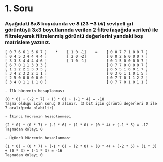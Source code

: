 # 1. Soru

### Aşağıdaki 8x8 boyutunda ve 8 (23 −3 𝑏𝑖𝑡) seviyeli gri görüntüyü 3x3 boyutlarında verilen 2 filtre (aşağıda verilen) ile filtreleyerek filtrelenmiş görüntü değerlerini yandaki boş matrislere yazınız.

    [ 0 7 6 6 1 5 6 7 ]    *    [ 1 0 -1]    =    [ 0 0 7 7 1 0 0 7 ]
    [ 0 4 5 3 4 4 4 4 ]         [ 2 0 -2]         [ 0 0 2 6 0 0 0 7 ]
    [ 3 3 3 4 4 4 4 6 ]         [ 1 0 -1]         [ 0 1 5 0 0 0 0 7 ]
    [ 6 7 0 1 1 3 3 3 ]                           [ 0 7 7 0 0 0 0 7 ]
    [ 1 1 2 2 1 3 3 3 ]                           [ 0 5 5 1 0 0 1 7 ]
    [ 3 4 2 3 2 2 1 1 ]                           [ 0 3 6 1 1 0 1 5 ]
    [ 2 5 0 0 0 0 0 0 ]                           [ 0 7 7 0 1 1 2 2 ]
    [ 3 4 0 1 1 1 1 0 ]                           [ 0 7 7 0 1 0 1 1 ]

    - İlk hücrenin hesaplanması

    (0 * 0) + (-2 * 7) + (0 * 0) + (-1 * 4) = -18
    Taşma olduğu için sonuç 0 alınır. (3 bit için görüntü değerleri 0 ile 7 aralığında olabilir)

    - İkinci hücrenin hesaplanması

    (2 * 0) + (0 * 7) + (-2 * 6) + (1 * 0) + (0 * 4) + (-1 * 5) = -17
    Taşmadan dolayı 0

    - Üçüncü hücrenin hesaplanması

    (1 * 0) + (0 * 7) + (-1 * 6) + (2 * 0) + (0 * 4) + (-2 * 5) + (1 * 3) + (0 * 3) + (-1 * 3) = -16
    Taşmadan dolayı 0
